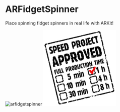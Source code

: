 # ARFidgetSpinner
Place spinning fidget spinners in real life with ARKit!

![arfidgetspinner](docs/assets/giphy-downsized-large.gif)
![Speed Project Approved! 1 Hr](docs/assets/speedproject-approved-stamp-1h.gif)
